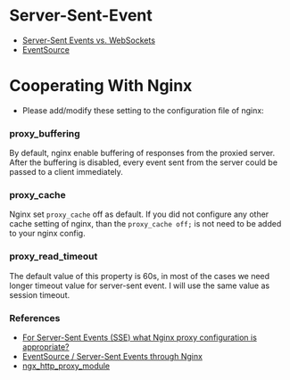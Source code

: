 # Server-Sent-Event

* [Server-Sent Events vs. WebSockets](https://stackoverflow.com/questions/5195452/websockets-vs-server-sent-events-eventsource)
* [EventSource](https://developer.mozilla.org/en-US/docs/Web/API/EventSource)

# Cooperating With Nginx

* Please add/modify these setting to the configuration file of nginx:

### proxy_buffering
By default, nginx enable buffering of responses from the proxied server. After the buffering is disabled, every event sent from the server could be passed to a client immediately.

### proxy_cache
Nginx set `proxy_cache` off as default. If you did not configure any other cache setting of nginx, than the `proxy_cache off;` is not need to be added to your nginx config.

### proxy_read_timeout
The default value of this property is 60s, in most of the cases we need longer timeout value for server-sent event. I will use the same value as session timeout.

### References
* [For Server-Sent Events (SSE) what Nginx proxy configuration is appropriate?](https://serverfault.com/questions/801628/for-server-sent-events-sse-what-nginx-proxy-configuration-is-appropriate)
* [EventSource / Server-Sent Events through Nginx](https://stackoverflow.com/questions/13672743/eventsource-server-sent-events-through-nginx)
* [ngx_http_proxy_module](http://nginx.org/en/docs/http/ngx_http_proxy_module.html#proxy_buffering)